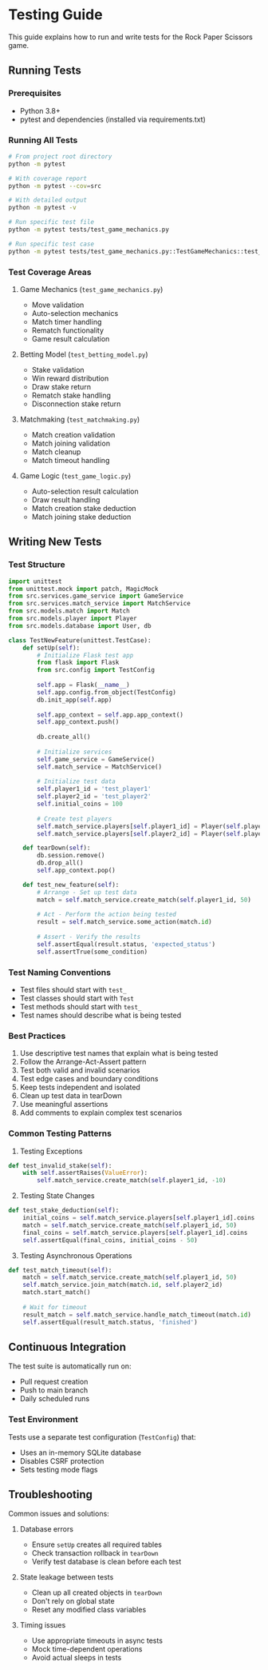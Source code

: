 # Testing Guide

This guide explains how to run and write tests for the Rock Paper Scissors game.

## Running Tests

### Prerequisites
- Python 3.8+
- pytest and dependencies (installed via requirements.txt)

### Running All Tests
```bash
# From project root directory
python -m pytest

# With coverage report
python -m pytest --cov=src

# With detailed output
python -m pytest -v

# Run specific test file
python -m pytest tests/test_game_mechanics.py

# Run specific test case
python -m pytest tests/test_game_mechanics.py::TestGameMechanics::test_rematch_mechanics
```

### Test Coverage Areas

1. Game Mechanics (`test_game_mechanics.py`)
   - Move validation
   - Auto-selection mechanics
   - Match timer handling
   - Rematch functionality
   - Game result calculation

2. Betting Model (`test_betting_model.py`)
   - Stake validation
   - Win reward distribution
   - Draw stake return
   - Rematch stake handling
   - Disconnection stake return

3. Matchmaking (`test_matchmaking.py`)
   - Match creation validation
   - Match joining validation
   - Match cleanup
   - Match timeout handling

4. Game Logic (`test_game_logic.py`)
   - Auto-selection result calculation
   - Draw result handling
   - Match creation stake deduction
   - Match joining stake deduction

## Writing New Tests

### Test Structure
```python
import unittest
from unittest.mock import patch, MagicMock
from src.services.game_service import GameService
from src.services.match_service import MatchService
from src.models.match import Match
from src.models.player import Player
from src.models.database import User, db

class TestNewFeature(unittest.TestCase):
    def setUp(self):
        # Initialize Flask test app
        from flask import Flask
        from src.config import TestConfig
        
        self.app = Flask(__name__)
        self.app.config.from_object(TestConfig)
        db.init_app(self.app)
        
        self.app_context = self.app.app_context()
        self.app_context.push()
        
        db.create_all()
        
        # Initialize services
        self.game_service = GameService()
        self.match_service = MatchService()
        
        # Initialize test data
        self.player1_id = 'test_player1'
        self.player2_id = 'test_player2'
        self.initial_coins = 100
        
        # Create test players
        self.match_service.players[self.player1_id] = Player(self.player1_id, self.initial_coins)
        self.match_service.players[self.player2_id] = Player(self.player2_id, self.initial_coins)

    def tearDown(self):
        db.session.remove()
        db.drop_all()
        self.app_context.pop()

    def test_new_feature(self):
        # Arrange - Set up test data
        match = self.match_service.create_match(self.player1_id, 50)
        
        # Act - Perform the action being tested
        result = self.match_service.some_action(match.id)
        
        # Assert - Verify the results
        self.assertEqual(result.status, 'expected_status')
        self.assertTrue(some_condition)
```

### Test Naming Conventions
- Test files should start with `test_`
- Test classes should start with `Test`
- Test methods should start with `test_`
- Test names should describe what is being tested

### Best Practices
1. Use descriptive test names that explain what is being tested
2. Follow the Arrange-Act-Assert pattern
3. Test both valid and invalid scenarios
4. Test edge cases and boundary conditions
5. Keep tests independent and isolated
6. Clean up test data in tearDown
7. Use meaningful assertions
8. Add comments to explain complex test scenarios

### Common Testing Patterns

1. Testing Exceptions
```python
def test_invalid_stake(self):
    with self.assertRaises(ValueError):
        self.match_service.create_match(self.player1_id, -10)
```

2. Testing State Changes
```python
def test_stake_deduction(self):
    initial_coins = self.match_service.players[self.player1_id].coins
    match = self.match_service.create_match(self.player1_id, 50)
    final_coins = self.match_service.players[self.player1_id].coins
    self.assertEqual(final_coins, initial_coins - 50)
```

3. Testing Asynchronous Operations
```python
def test_match_timeout(self):
    match = self.match_service.create_match(self.player1_id, 50)
    self.match_service.join_match(match.id, self.player2_id)
    match.start_match()
    
    # Wait for timeout
    result_match = self.match_service.handle_match_timeout(match.id)
    self.assertEqual(result_match.status, 'finished')
```

## Continuous Integration

The test suite is automatically run on:
- Pull request creation
- Push to main branch
- Daily scheduled runs

### Test Environment
Tests use a separate test configuration (`TestConfig`) that:
- Uses an in-memory SQLite database
- Disables CSRF protection
- Sets testing mode flags

## Troubleshooting

Common issues and solutions:

1. Database errors
   - Ensure `setUp` creates all required tables
   - Check transaction rollback in `tearDown`
   - Verify test database is clean before each test

2. State leakage between tests
   - Clean up all created objects in `tearDown`
   - Don't rely on global state
   - Reset any modified class variables

3. Timing issues
   - Use appropriate timeouts in async tests
   - Mock time-dependent operations
   - Avoid actual sleeps in tests